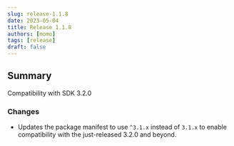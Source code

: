 ```yaml
---
slug: release-1.1.8
date: 2023-05-04
title: Release 1.1.8
authors: [momo]
tags: [release]
draft: false
---
```

## Summary

Compatibility with SDK 3.2.0

### Changes

* Updates the package manifest to use `^3.1.x` instead of `3.1.x` to enable compatibility with the just-released 3.2.0 and beyond.
